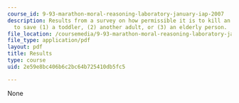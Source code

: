 ```yaml
---
course_id: 9-93-marathon-moral-reasoning-laboratory-january-iap-2007
description: Results from a survey on how permissible it is to kill an adult, in order
  to save (1) a toddler, (2) another adult, or (3) an elderly person.
file_location: /coursemedia/9-93-marathon-moral-reasoning-laboratory-january-iap-2007/2e59e8bc406b6c2bc64b725410db5fc5_results.pdf
file_type: application/pdf
layout: pdf
title: Results
type: course
uid: 2e59e8bc406b6c2bc64b725410db5fc5

---
```

None